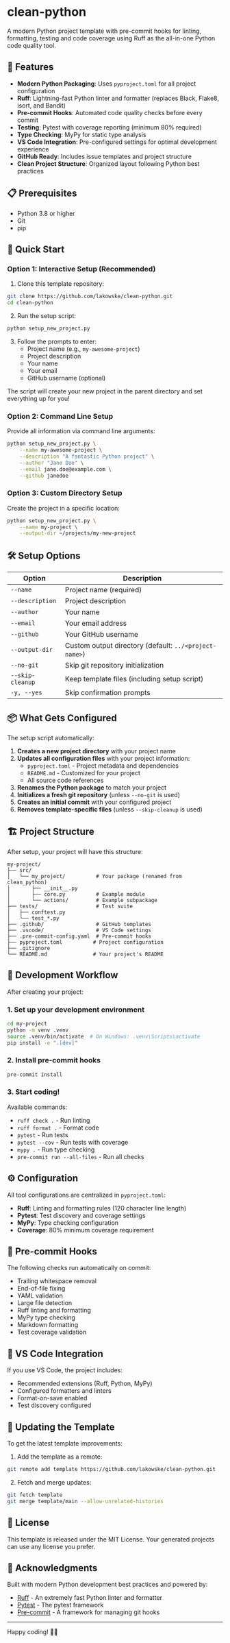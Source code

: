 # clean-python

A modern Python project template with pre-commit hooks for linting, formatting, testing and code coverage using Ruff as the all-in-one Python code quality tool.

## 🚀 Features

- **Modern Python Packaging**: Uses `pyproject.toml` for all project configuration
- **Ruff**: Lightning-fast Python linter and formatter (replaces Black, Flake8, isort, and Bandit)
- **Pre-commit Hooks**: Automated code quality checks before every commit
- **Testing**: Pytest with coverage reporting (minimum 80% required)
- **Type Checking**: MyPy for static type analysis
- **VS Code Integration**: Pre-configured settings for optimal development experience
- **GitHub Ready**: Includes issue templates and project structure
- **Clean Project Structure**: Organized layout following Python best practices

## 📋 Prerequisites

- Python 3.8 or higher
- Git
- pip

## 🎯 Quick Start

### Option 1: Interactive Setup (Recommended)

1. Clone this template repository:

```bash
git clone https://github.com/lakowske/clean-python.git
cd clean-python
```

2. Run the setup script:

```bash
python setup_new_project.py
```

3. Follow the prompts to enter:
   - Project name (e.g., `my-awesome-project`)
   - Project description
   - Your name
   - Your email
   - GitHub username (optional)

The script will create your new project in the parent directory and set everything up for you!

### Option 2: Command Line Setup

Provide all information via command line arguments:

```bash
python setup_new_project.py \
    --name my-awesome-project \
    --description "A fantastic Python project" \
    --author "Jane Doe" \
    --email jane.doe@example.com \
    --github janedoe
```

### Option 3: Custom Directory Setup

Create the project in a specific location:

```bash
python setup_new_project.py \
    --name my-project \
    --output-dir ~/projects/my-new-project
```

## 🛠️ Setup Options

| Option           | Description                                            |
| ---------------- | ------------------------------------------------------ |
| `--name`         | Project name (required)                                |
| `--description`  | Project description                                    |
| `--author`       | Your name                                              |
| `--email`        | Your email address                                     |
| `--github`       | Your GitHub username                                   |
| `--output-dir`   | Custom output directory (default: `../<project-name>`) |
| `--no-git`       | Skip git repository initialization                     |
| `--skip-cleanup` | Keep template files (including setup script)           |
| `-y, --yes`      | Skip confirmation prompts                              |

## 📦 What Gets Configured

The setup script automatically:

1. **Creates a new project directory** with your project name
1. **Updates all configuration files** with your project information:
   - `pyproject.toml` - Project metadata and dependencies
   - `README.md` - Customized for your project
   - All source code references
1. **Renames the Python package** to match your project
1. **Initializes a fresh git repository** (unless `--no-git` is used)
1. **Creates an initial commit** with your configured project
1. **Removes template-specific files** (unless `--skip-cleanup` is used)

## 🏗️ Project Structure

After setup, your project will have this structure:

```
my-project/
├── src/
│   └── my_project/          # Your package (renamed from clean_python)
│       ├── __init__.py
│       ├── core.py          # Example module
│       └── actions/         # Example subpackage
├── tests/                   # Test suite
│   ├── conftest.py
│   └── test_*.py
├── .github/                 # GitHub templates
├── .vscode/                 # VS Code settings
├── .pre-commit-config.yaml  # Pre-commit hooks
├── pyproject.toml          # Project configuration
├── .gitignore
└── README.md               # Your project's README
```

## 🧰 Development Workflow

After creating your project:

### 1. Set up your development environment

```bash
cd my-project
python -m venv .venv
source .venv/bin/activate  # On Windows: .venv\Scripts\activate
pip install -e ".[dev]"
```

### 2. Install pre-commit hooks

```bash
pre-commit install
```

### 3. Start coding!

Available commands:

- `ruff check .` - Run linting
- `ruff format .` - Format code
- `pytest` - Run tests
- `pytest --cov` - Run tests with coverage
- `mypy .` - Run type checking
- `pre-commit run --all-files` - Run all checks

## ⚙️ Configuration

All tool configurations are centralized in `pyproject.toml`:

- **Ruff**: Linting and formatting rules (120 character line length)
- **Pytest**: Test discovery and coverage settings
- **MyPy**: Type checking configuration
- **Coverage**: 80% minimum coverage requirement

## 🤝 Pre-commit Hooks

The following checks run automatically on commit:

- Trailing whitespace removal
- End-of-file fixing
- YAML validation
- Large file detection
- Ruff linting and formatting
- MyPy type checking
- Markdown formatting
- Test coverage validation

## 📝 VS Code Integration

If you use VS Code, the project includes:

- Recommended extensions (Ruff, Python, MyPy)
- Configured formatters and linters
- Format-on-save enabled
- Test discovery configured

## 🔄 Updating the Template

To get the latest template improvements:

1. Add the template as a remote:

```bash
git remote add template https://github.com/lakowske/clean-python.git
```

2. Fetch and merge updates:

```bash
git fetch template
git merge template/main --allow-unrelated-histories
```

## 📄 License

This template is released under the MIT License. Your generated projects can use any license you prefer.

## 🙏 Acknowledgments

Built with modern Python development best practices and powered by:

- [Ruff](https://github.com/astral-sh/ruff) - An extremely fast Python linter and formatter
- [Pytest](https://pytest.org) - The pytest framework
- [Pre-commit](https://pre-commit.com) - A framework for managing git hooks

______________________________________________________________________

Happy coding! 🐍✨
